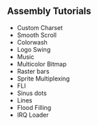 ## Assembly Tutorials

- Custom Charset
- Smooth Scroll
- Colorwash
- Logo Swing
- Music
- Multicolor Bitmap
- Raster bars
- Sprite Multiplexing
- FLI
- Sinus dots
- Lines
- Flood Filling
- IRQ Loader
